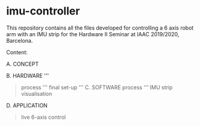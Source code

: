 # imu-controller
This repository contains all the files developed for controlling a 6 axis robot arm with an IMU strip for the Hardware II Seminar at IAAC 2019/2020, Barcelona. 

Content: 

A. CONCEPT

B. HARDWARE
'''
> process
'''
> final set-up 
'''
C. SOFTWARE
> process
'''
> IMU strip visualisation 
   
D. APPLICATION 
> live 6-axis control 
